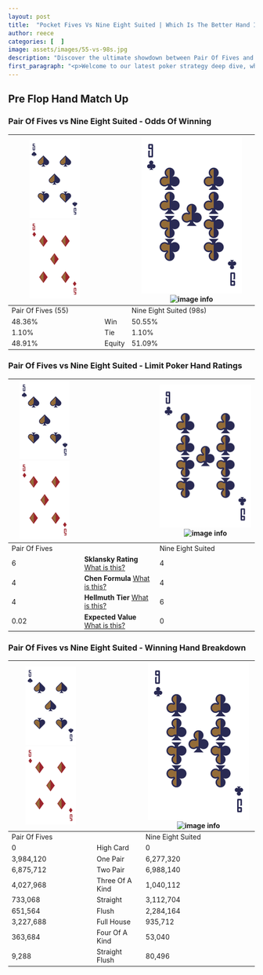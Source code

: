 ```yaml
---
layout: post
title:  "Pocket Fives Vs Nine Eight Suited | Which Is The Better Hand In Poker? A Complete Guide"
author: reece
categories: [  ]
image: assets/images/55-vs-98s.jpg
description: "Discover the ultimate showdown between Pair Of Fives and Nine Eight Suited in poker! Uncover the odds, strategies, and scenarios where one hand triumphs over the other. Get ready to up your poker game with this thrilling analysis."
first_paragraph: "<p>Welcome to our latest poker strategy deep dive, where we're pitting two distinct hands against each other in a high-stakes showdown: Pair Of Fives vs Nine Eight Suited.</p><p>In the dynamic world of poker, every decision counts, and knowing which hand holds the upper hand is key to your success at the table.</p><p>In this article, we'll dissect these two hands, explore the scenarios where one dominates the other, and equip you with the knowledge to make strategic choices that can tip the odds in your favor.</p><p>Get ready to unravel the intriguing dynamics of these poker hands and elevate your game to new heights.</p>"
---
```




[comment]: # (sp0)

## Pre Flop Hand Match Up

<div class="table hand-ratings" markdown="1"> 



### Pair Of Fives vs Nine Eight Suited - Odds Of Winning


    
| ![image info](assets/images/hand1/5.png) ![image info](assets/images/hand1/5o.png) |  | ![image info](assets/images/hand2/9.png) ![image info](assets/images/hand2/8s.png) |
| -------- | -------- | -------- |
| Pair Of Fives (55) |  | Nine Eight Suited (98s) |
| 48.36% | Win | 50.55% |
| 1.10% | Tie | 1.10% |
| 48.91% | Equity | 51.09% |




[comment]: # (sp1)



### Pair Of Fives vs Nine Eight Suited - Limit Poker Hand Ratings


    
| ![image info](assets/images/hand1/5.png) ![image info](assets/images/hand1/5o.png) |  | ![image info](assets/images/hand2/9.png) ![image info](assets/images/hand2/8s.png) |
| -------- | -------- | -------- |
| Pair Of Fives |  | Nine Eight Suited |
| 6 | **Sklansky Rating** [What is this?](/sklansky-rating-explained) | 4 |
| 4 | **Chen Formula** [What is this?](/chen-formula-explained) | 4 |
| 4 | **Hellmuth Tier** [What is this?](/Hellmuth-tier-explained) | 6 |
| 0.02 | **Expected Value** [What is this?](/expected-value-explained) | 0 |




[comment]: # (sp2)



### Pair Of Fives vs Nine Eight Suited - Winning Hand Breakdown


    
| ![image info](assets/images/hand1/5.png) ![image info](assets/images/hand1/5o.png) |  | ![image info](assets/images/hand2/9.png) ![image info](assets/images/hand2/8s.png) |
| -------- | -------- | -------- |
| Pair Of Fives |  | Nine Eight Suited |
| 0 | High Card | 0 |
| 3,984,120 | One Pair | 6,277,320 |
| 6,875,712 | Two Pair | 6,988,140 |
| 4,027,968 | Three Of A Kind | 1,040,112 |
| 733,068 | Straight | 3,112,704 |
| 651,564 | Flush | 2,284,164 |
| 3,227,688 | Full House | 935,712 |
| 363,684 | Four Of A Kind | 53,040 |
| 9,288 | Straight Flush | 80,496 |




[comment]: # (sp3)



</div>

[comment]: # (sp4)



[comment]: # (sp5)

